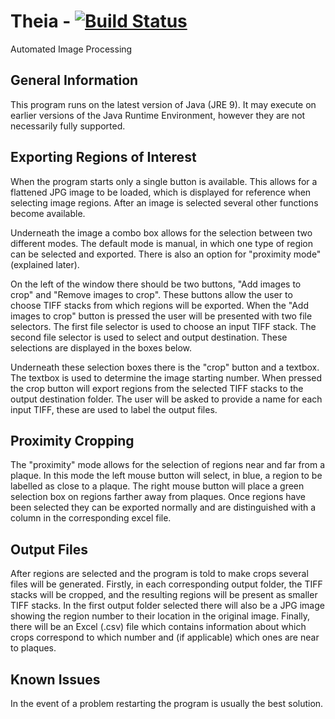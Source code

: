 # Theia - [![Build Status](https://travis-ci.com/hirshagarwal/Theia.svg?token=mSzPbV9PoZUsz4A2j2RR&branch=master)](https://travis-ci.com/hirshagarwal/Theia)

Automated Image Processing

## General Information
This program runs on the latest version of Java (JRE 9). It may execute on earlier versions of the Java Runtime Environment, however they are not necessarily fully supported.

## Exporting Regions of Interest
When the program starts only a single button is available. This allows for a flattened JPG image to be loaded, which is displayed for reference when selecting image regions. After an image is selected several other functions become available.

Underneath the image a combo box allows for the selection between two different modes. The default mode is manual, in which one type of region can be selected and exported. There is also an option for "proximity mode" (explained later).

On the left of the window there should be two buttons, "Add images to crop" and "Remove images to crop". These buttons allow the user to choose TIFF stacks from which regions will be exported. When the "Add images to crop" button is pressed the user will be presented with two file selectors. The first file selector is used to choose an input TIFF stack. The second file selector is used to select and output destination. These selections are displayed in the boxes below.

Underneath these selection boxes there is the "crop" button and a textbox. The textbox is used to determine the image starting number. When pressed the crop button will export regions from the selected TIFF stacks to the output destination folder. The user will be asked to provide a name for each input TIFF, these are used to label the output files.

## Proximity Cropping
The "proximity" mode allows for the selection of regions near and far from a plaque. In this mode the left mouse button will select, in blue, a region to be labelled as close to a plaque. The right mouse button will place a green selection box on regions farther away from plaques. Once regions have been selected they can be exported normally and are distinguished with a column in the corresponding excel file.

## Output Files
After regions are selected and the program is told to make crops several files will be generated. Firstly, in each corresponding output folder, the TIFF stacks will be cropped, and the resulting regions will be present as smaller TIFF stacks. In the first output folder selected there will also be a JPG image showing the region number to their location in the original image. Finally, there will be an Excel (.csv) file which contains information about which crops correspond to which number and (if applicable) which ones are near to plaques.

## Known Issues
In the event of a problem restarting the program is usually the best solution.
